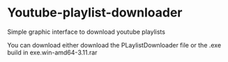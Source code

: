 # Youtube-playlist-downloader
Simple graphic interface to download youtube playlists


You can download either download the PLaylistDownloader file or the .exe build in exe.win-amd64-3.11.rar
